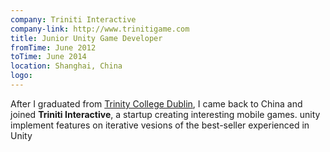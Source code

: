 ```yaml
---
company: Triniti Interactive
company-link: http://www.trinitigame.com
title: Junior Unity Game Developer
fromTime: June 2012
toTime: June 2014
location: Shanghai, China
logo: 
---
```



After I graduated from [Trinity College Dublin](https://www.tcd.ie), I came back to China and joined **Triniti Interactive**, a startup creating interesting mobile games. 
unity
implement features on iterative vesions of the best-seller 
experienced in Unity


